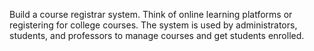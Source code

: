 Build a course registrar system. Think of online learning platforms or registering for college courses. The system is used by administrators, students, and professors to manage courses and get students enrolled.
